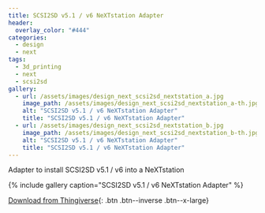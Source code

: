 ```yaml
---
title: SCSI2SD v5.1 / v6 NeXTstation Adapter
header:
  overlay_color: "#444"
categories:
  - design
  - next
tags:
  - 3d_printing
  - next
  - scsi2sd
gallery:
  - url: /assets/images/design_next_scsi2sd_nextstation_a.jpg
    image_path: /assets/images/design_next_scsi2sd_nextstation_a-th.jpg
    alt: "SCSI2SD v5.1 / v6 NeXTstation Adapter"
    title: "SCSI2SD v5.1 / v6 NeXTstation Adapter"
  - url: /assets/images/design_next_scsi2sd_nextstation_b.jpg
    image_path: /assets/images/design_next_scsi2sd_nextstation_b-th.jpg
    alt: "SCSI2SD v5.1 / v6 NeXTstation Adapter"
    title: "SCSI2SD v5.1 / v6 NeXTstation Adapter"  
---
```


Adapter to install SCSI2SD v5.1 / v6 into a NeXTstation

{% include gallery caption="SCSI2SD v5.1 / v6 NeXTstation Adapter" %}

[Download from Thingiverse](https://www.thingiverse.com/thing:3090387){: .btn .btn--inverse .btn--x-large}

